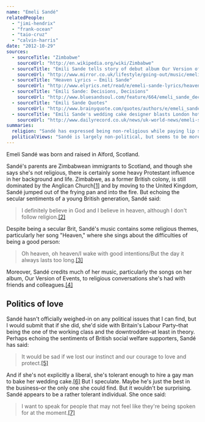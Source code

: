 ```yaml
---
name: "Emeli Sandé"
relatedPeople:
  - "jimi-hendrix"
  - "frank-ocean"
  - "taio-cruz"
  - "calvin-harris"
date: "2012-10-29"
sources:
  - sourceTitle: "Zimbabwe"
    sourceUrl: "http://en.wikipedia.org/wiki/Zimbabwe"
  - sourceTitle: "Emili Sande tells story of debut album Our Version of Events"
    sourceUrl: "http://www.mirror.co.uk/lifestyle/going-out/music/emeli-sande-tells-story-of-debut-678264"
  - sourceTitle: "Heaven Lyrics – Emili Sande"
    sourceUrl: "http://www.elyrics.net/read/e/emeli-sande-lyrics/heaven-lyrics.html"
  - sourceTitle: "Emili Sande: Decisions, Decisions"
    sourceUrl: "http://www.bluesandsoul.com/feature/664/emeli_sande_decisions_decisions/"
  - sourceTitle: "Emili Sande Quotes"
    sourceUrl: "http://www.brainyquote.com/quotes/authors/e/emeli_sande.html"
  - sourceTitle: "Emili Sande's wedding cake designer blasts London hotel over alleged groping incident in bedroom"
    sourceUrl: "http://www.dailyrecord.co.uk/news/uk-world-news/emeli-sandes-wedding-cake-designer-1364520"
summaries:
  religion: "Sandé has expressed being non-religious while paying lip service to Christian theological ideas."
  politicalViews: "Sandé is largely non-political, but seems to be more on the liberal side."
---
```


Emeli Sandé was born and raised in Alford, Scotland.

Sandé's parents are Zimbabwean immigrants to Scotland, and though she says she's not religious, there is certainly some heavy Protestant influence in her background and life. Zimbabwe, as a former British colony, is still dominated by the Anglican Church<a class="source-citation" href="#http%3A%2F%2Fen.wikipedia.org%2Fwiki%2FZimbabwe" title="Zimbabwe">[1]</a> and by moving to the United Kingdom, Sandé jumped out of the frying pan and into the fire. But echoing the secular sentiments of a young British generation, Sandé said:

>I definitely believe in God and I believe in heaven, although I don't follow religion.<a class="source-citation" href="#http%3A%2F%2Fwww.mirror.co.uk%2Flifestyle%2Fgoing-out%2Fmusic%2Femeli-sande-tells-story-of-debut-678264" title="Emili Sande tells story of debut album Our Version of Events">[2]</a>

Despite being a secular Brit, Sandé's music contains some religious themes, particularly her song "Heaven," where she sings about the difficulties of being a good person:

>Oh heaven, oh heaven/I wake with good intentions/But the day it always lasts too long.<a class="source-citation" href="#http%3A%2F%2Fwww.elyrics.net%2Fread%2Fe%2Femeli-sande-lyrics%2Fheaven-lyrics.html" title="Heaven Lyrics – Emili Sande">[3]</a>

Moreover, Sandé credits much of her music, particularly the songs on her album, Our Version of Events, to religious conversations she's had with friends and colleagues.<a class="source-citation" href="#http%3A%2F%2Fwww.bluesandsoul.com%2Ffeature%2F664%2Femeli_sande_decisions_decisions%2F" title="Emili Sande: Decisions, Decisions">[4]</a>

## Politics of love

Sandé hasn't officially weighed-in on any political issues that I can find, but I would submit that if she did, she'd side with Britain's Labour Party–that being the one of the working class and the downtrodden–at least in theory. Perhaps echoing the sentiments of British social welfare supporters, Sandé has said:

>It would be sad if we lost our instinct and our courage to love and protect.<a class="source-citation" href="#http%3A%2F%2Fwww.brainyquote.com%2Fquotes%2Fauthors%2Fe%2Femeli_sande.html" title="Emili Sande Quotes">[5]</a>

And if she's not explicitly a liberal, she's tolerant enough to hire a gay man to bake her wedding cake.<a class="source-citation" href="#http%3A%2F%2Fwww.dailyrecord.co.uk%2Fnews%2Fuk-world-news%2Femeli-sandes-wedding-cake-designer-1364520" title="Emili Sande&apos;s wedding cake designer blasts London hotel over alleged groping incident in bedroom">[6]</a> But I speculate. Maybe he's just the best in the business–or the only one she could find. But it wouldn't be surprising. Sandé appears to be a rather tolerant individual. She once said:

>I want to speak for people that may not feel like they're being spoken for at the moment.<a class="source-citation" href="#http%3A%2F%2Fwww.brainyquote.com%2Fquotes%2Fauthors%2Fe%2Femeli_sande.html" title="Emili Sande Quotes">[7]</a>